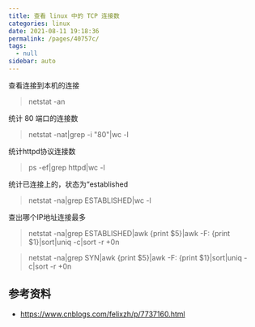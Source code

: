 ```yaml
---
title: 查看 linux 中的 TCP 连接数
categories: linux
date: 2021-08-11 19:18:36
permalink: /pages/40757c/
tags: 
  - null
sidebar: auto
---
```


查看连接到本机的连接

> netstat -an

统计 80 端口的连接数

> netstat -nat|grep -i "80"|wc -l

统计httpd协议连接数

> ps -ef|grep httpd|wc -l

统计已连接上的，状态为“established

> netstat -na|grep ESTABLISHED|wc -l

查出哪个IP地址连接最多

> netstat -na|grep ESTABLISHED|awk {print $5}|awk -F: {print $1}|sort|uniq -c|sort -r +0n

> netstat -na|grep SYN|awk {print $5}|awk -F: {print $1}|sort|uniq -c|sort -r +0n


## 参考资料

- https://www.cnblogs.com/felixzh/p/7737160.html
